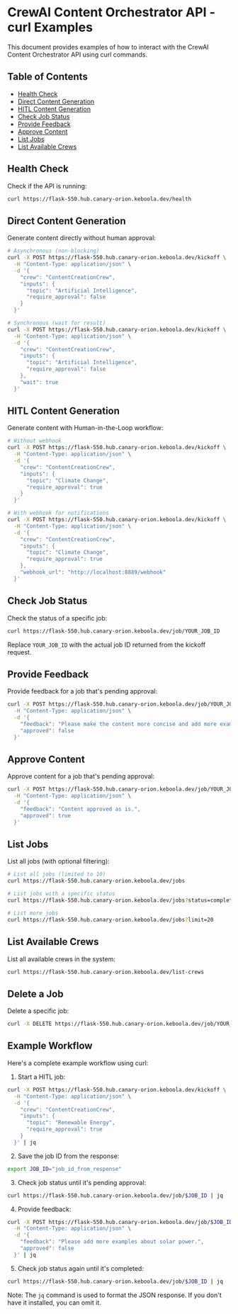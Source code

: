 # CrewAI Content Orchestrator API - curl Examples

This document provides examples of how to interact with the CrewAI Content Orchestrator API using curl commands.

## Table of Contents
- [Health Check](#health-check)
- [Direct Content Generation](#direct-content-generation)
- [HITL Content Generation](#hitl-content-generation)
- [Check Job Status](#check-job-status)
- [Provide Feedback](#provide-feedback)
- [Approve Content](#approve-content)
- [List Jobs](#list-jobs)
- [List Available Crews](#list-available-crews)

## Health Check

Check if the API is running:

```bash
curl https://flask-550.hub.canary-orion.keboola.dev/health
```

## Direct Content Generation

Generate content directly without human approval:

```bash
# Asynchronous (non-blocking)
curl -X POST https://flask-550.hub.canary-orion.keboola.dev/kickoff \
  -H "Content-Type: application/json" \
  -d '{
    "crew": "ContentCreationCrew",
    "inputs": {
      "topic": "Artificial Intelligence",
      "require_approval": false
    }
  }'

# Synchronous (wait for result)
curl -X POST https://flask-550.hub.canary-orion.keboola.dev/kickoff \
  -H "Content-Type: application/json" \
  -d '{
    "crew": "ContentCreationCrew",
    "inputs": {
      "topic": "Artificial Intelligence",
      "require_approval": false
    },
    "wait": true
  }'
```

## HITL Content Generation

Generate content with Human-in-the-Loop workflow:

```bash
# Without webhook
curl -X POST https://flask-550.hub.canary-orion.keboola.dev/kickoff \
  -H "Content-Type: application/json" \
  -d '{
    "crew": "ContentCreationCrew",
    "inputs": {
      "topic": "Climate Change",
      "require_approval": true
    }
  }'

# With webhook for notifications
curl -X POST https://flask-550.hub.canary-orion.keboola.dev/kickoff \
  -H "Content-Type: application/json" \
  -d '{
    "crew": "ContentCreationCrew",
    "inputs": {
      "topic": "Climate Change",
      "require_approval": true
    },
    "webhook_url": "http://localhost:8889/webhook"
  }'
```

## Check Job Status

Check the status of a specific job:

```bash
curl https://flask-550.hub.canary-orion.keboola.dev/job/YOUR_JOB_ID
```

Replace `YOUR_JOB_ID` with the actual job ID returned from the kickoff request.

## Provide Feedback

Provide feedback for a job that's pending approval:

```bash
curl -X POST https://flask-550.hub.canary-orion.keboola.dev/job/YOUR_JOB_ID/feedback \
  -H "Content-Type: application/json" \
  -d '{
    "feedback": "Please make the content more concise and add more examples about renewable energy.",
    "approved": false
  }'
```

## Approve Content

Approve content for a job that's pending approval:

```bash
curl -X POST https://flask-550.hub.canary-orion.keboola.dev/job/YOUR_JOB_ID/feedback \
  -H "Content-Type: application/json" \
  -d '{
    "feedback": "Content approved as is.",
    "approved": true
  }'
```

## List Jobs

List all jobs (with optional filtering):

```bash
# List all jobs (limited to 10)
curl https://flask-550.hub.canary-orion.keboola.dev/jobs

# List jobs with a specific status
curl https://flask-550.hub.canary-orion.keboola.dev/jobs?status=completed

# List more jobs
curl https://flask-550.hub.canary-orion.keboola.dev/jobs?limit=20
```

## List Available Crews

List all available crews in the system:

```bash
curl https://flask-550.hub.canary-orion.keboola.dev/list-crews
```

## Delete a Job

Delete a specific job:

```bash
curl -X DELETE https://flask-550.hub.canary-orion.keboola.dev/job/YOUR_JOB_ID
```

## Example Workflow

Here's a complete example workflow using curl:

1. Start a HITL job:
```bash
curl -X POST https://flask-550.hub.canary-orion.keboola.dev/kickoff \
  -H "Content-Type: application/json" \
  -d '{
    "crew": "ContentCreationCrew",
    "inputs": {
      "topic": "Renewable Energy",
      "require_approval": true
    }
  }' | jq
```

2. Save the job ID from the response:
```bash
export JOB_ID="job_id_from_response"
```

3. Check job status until it's pending approval:
```bash
curl https://flask-550.hub.canary-orion.keboola.dev/job/$JOB_ID | jq
```

4. Provide feedback:
```bash
curl -X POST https://flask-550.hub.canary-orion.keboola.dev/job/$JOB_ID/feedback \
  -H "Content-Type: application/json" \
  -d '{
    "feedback": "Please add more examples about solar power.",
    "approved": false
  }' | jq
```

5. Check job status again until it's completed:
```bash
curl https://flask-550.hub.canary-orion.keboola.dev/job/$JOB_ID | jq
```

Note: The `jq` command is used to format the JSON response. If you don't have it installed, you can omit it. 